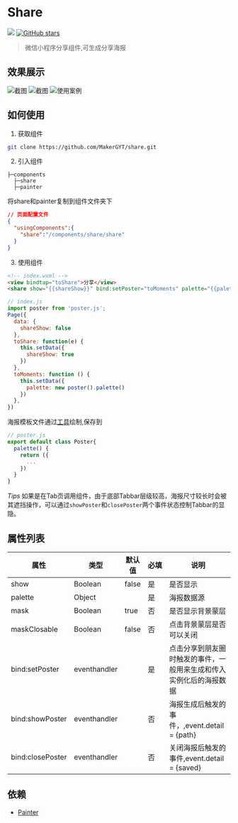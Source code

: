 # Share
[![](https://img.shields.io/badge/basicLib-%3E=2.2.3-brightgreen?logo=wechat)](https://github.com/MakerGYT/share)
[![GitHub stars](https://img.shields.io/github/stars/MakerGYT/share?style=social)](https://github.com/MakerGYT/share/stargazers)
> 微信小程序分享组件,可生成分享海报

## 效果展示
![截图](https://imgkr.cn-bj.ufileos.com/729b480a-bdf1-46bf-be86-5cd17a8d928f.png)
![截图](https://imgkr.cn-bj.ufileos.com/6fa9dfca-8384-4051-a736-e2bbd3f458b7.png)
![使用案例](https://cdn.blog.makergyt.com/mini/assets/poster-H.png)
## 如何使用
1. 获取组件
```sh
git clone https://github.com/MakerGYT/share.git
```
2. 引入组件
```
├─components
  ├─share
  ├─painter
```
将share和painter复制到组件文件夹下
```json
// 页面配置文件
{
  "usingComponents":{
    "share":"/components/share/share"
  }
}
```
3. 使用组件
```html
<!-- index.wxml -->
<view bindtap="toShare">分享</view>
<share show="{{shareShow}}" bind:setPoster="toMoments" palette="{{palette}}"></share>
```
```js
// index.js
import poster from 'poster.js';
Page({
  data: {
    shareShow: false
  },
  toShare: function(e) {
    this.setData({
      shareShow: true
    })
  },
  toMoments: function () {
    this.setData({
      palette: new poster().palette()
    })
  },
})
```
海报模板文件通过[工具](https://github.com/lingxiaoyi/painter-custom-poster)绘制,保存到
```js
// poster.js
export default class Poster{
  palette() {
    return ({
      ...
    })
  }
}
```

*Tips*
如果是在Tab页调用组件，由于底部Tabbar层级较高，海报尺寸较长时会被其遮挡操作，可以通过`showPoster`和`closePoster`两个事件状态控制Tabbar的显隐。

## 属性列表
| 属性 |类型| 默认值|必填|说明|
| -- | --|--|--|--|
| show | Boolean | false | 是 |是否显示 |
|palette| Object | | 是　|海报数据源|
|mask | Boolean |true | 否 |是否显示背景蒙层|
| maskClosable | Boolean | false | 否 |点击背景蒙层是否可以关闭 |
|bind:setPoster|eventhandler| | 是 | 点击分享到朋友圈时触发的事件，一般用来生成和传入实例化后的海报数据 |
|bind:showPoster|eventhandler| | 否 | 海报生成后触发的事件，,event.detail = {path} |
|bind:closePoster|eventhandler||否| 关闭海报后触发的事件,event.detail = {saved} |

## 依赖
- [Painter](https://github.com/Kujiale-Mobile/Painter)